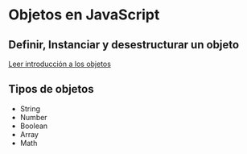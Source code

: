 # Objetos en JavaScript

## Definir, Instanciar y desestructurar un objeto
[Leer introducción a los objetos](https://github.com/Vanesa-R/javascript/blob/master/Objetos%20nativos/objetos.js)

## Tipos de objetos
 - String
 - Number
 - Boolean
 - Array
 - Math
